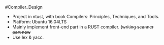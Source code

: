 #Compiler_Design 
* Project in ntust, with book Compilers: Principles, Techniques, and Tools.
* Platform: Ubuntu 16.04LTS
* Mainly implement front-end part in a RUST compiler. 
(~~writing scanner part
  now~~
* Use lex & yacc.

